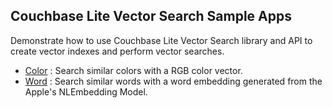 ## Couchbase Lite Vector Search Sample Apps

Demonstrate how to use Couchbase Lite Vector Search library and API to create vector indexes and perform vector searches.

* [Color](color) : Search similar colors with a RGB color vector.
* [Word](word) : Search similar words with a word embedding generated from the Apple's NLEmbedding Model.